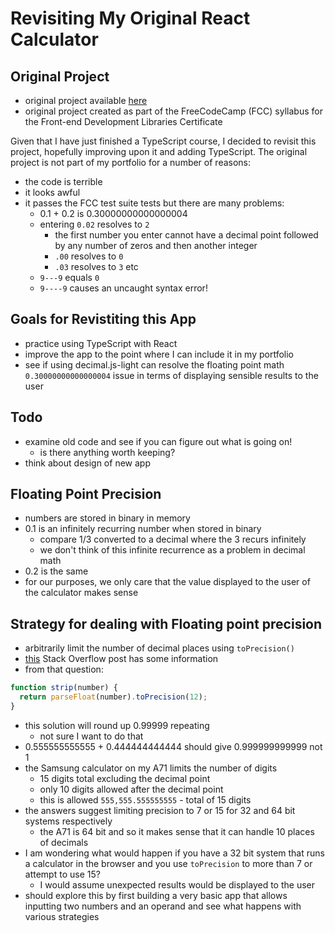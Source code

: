 # Revisiting My Original React Calculator

## Original Project

- original project available [here](https://calculator-gwib.netlify.app/ "react calculator app on netlify")
- original project created as part of the FreeCodeCamp (FCC) syllabus for the Front-end Development Libraries Certificate

Given that I have just finished a TypeScript course, I decided to revisit this project, hopefully improving upon it and adding TypeScript. The original project is not part of my portfolio for a number of reasons:

- the code is terrible
- it looks awful
- it passes the FCC test suite tests but there are many problems:
  - 0.1 + 0.2 is 0.30000000000000004
  - entering `0.02` resolves to `2`
    - the first number you enter cannot have a decimal point followed by any number of zeros and then another integer
    - `.00` resolves to `0`
    - `.03` resolves to `3` etc
  - `9---9` equals `0`
  - `9----9` causes an uncaught syntax error!

## Goals for Revistiting this App

- practice using TypeScript with React
- improve the app to the point where I can include it in my portfolio
- see if using decimal.js-light can resolve the floating point math `0.30000000000000004` issue in terms of displaying sensible results to the user

## Todo

- examine old code and see if you can figure out what is going on!
  - is there anything worth keeping?
- think about design of new app

## Floating Point Precision

- numbers are stored in binary in memory
- 0.1 is an infinitely recurring number when stored in binary
  - compare 1/3 converted to a decimal where the 3 recurs infinitely
  - we don't think of this infinite recurrence as a problem in decimal math
- 0.2 is the same
- for our purposes, we only care that the value displayed to the user of the calculator makes sense

## Strategy for dealing with Floating point precision

- arbitrarily limit the number of decimal places using `toPrecision()`
- [this](https://stackoverflow.com/questions/1458633/how-can-i-deal-with-floating-point-number-precision-in-javascript?noredirect=1&lq=1 "stackoverflow question and answers about floating point number precision") Stack Overflow post has some information
- from that question:

```js
function strip(number) {
  return parseFloat(number).toPrecision(12);
}
```

- this solution will round up 0.99999 repeating
  - not sure I want to do that
- 0.555555555555 + 0.444444444444 should give 0.999999999999 not 1
- the Samsung calculator on my A71 limits the number of digits
  - 15 digits total excluding the decimal point
  - only 10 digits allowed after the decimal point
  - this is allowed `555,555.555555555` - total of 15 digits
- the answers suggest limiting precision to 7 or 15 for 32 and 64 bit systems respectively
  - the A71 is 64 bit and so it makes sense that it can handle 10 places of decimals
- I am wondering what would happen if you have a 32 bit system that runs a calculator in the browser and you use `toPrecision` to more than 7 or attempt to use 15?
  - I would assume unexpected results would be displayed to the user
- should explore this by first building a very basic app that allows inputting two numbers and an operand and see what happens with various strategies
